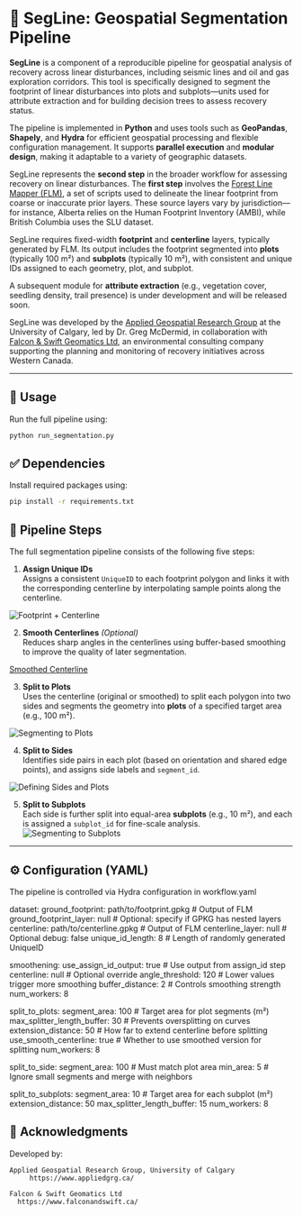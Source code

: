 # 🌿 SegLine: Geospatial Segmentation Pipeline

**SegLine** is a component of a reproducible pipeline for geospatial analysis of recovery across linear disturbances, including seismic lines and oil and gas exploration corridors. This tool is specifically designed to segment the footprint of linear disturbances into plots and subplots—units used for attribute extraction and for building decision trees to assess recovery status.

The pipeline is implemented in **Python** and uses tools such as **GeoPandas**, **Shapely**, and **Hydra** for efficient geospatial processing and flexible configuration management. It supports **parallel execution** and **modular design**, making it adaptable to a variety of geographic datasets.

SegLine represents the **second step** in the broader workflow for assessing recovery on linear disturbances. The **first step** involves the [Forest Line Mapper (FLM)](https://github.com/appliedgrg/flm), a set of scripts used to delineate the linear footprint from coarse or inaccurate prior layers. These source layers vary by jurisdiction—for instance, Alberta relies on the Human Footprint Inventory (AMBI), while British Columbia uses the SLU dataset.

SegLine requires fixed-width **footprint** and **centerline** layers, typically generated by FLM. Its output includes the footprint segmented into **plots** (typically 100 m²) and **subplots** (typically 10 m²), with consistent and unique IDs assigned to each geometry, plot, and subplot.

A subsequent module for **attribute extraction** (e.g., vegetation cover, seedling density, trail presence) is under development and will be released soon.

SegLine was developed by the [Applied Geospatial Research Group](https://www.appliedgrg.ca/) at the University of Calgary, led by Dr. Greg McDermid, in collaboration with [Falcon & Swift Geomatics Ltd](https://www.falconandswift.ca/), an environmental consulting company supporting the planning and monitoring of recovery initiatives across Western Canada.

---

## 🚀 Usage

Run the full pipeline using:

```bash
python run_segmentation.py
```

## ✅ Dependencies

Install required packages using:
```bash
pip install -r requirements.txt
```

## 🧩 Pipeline Steps

The full segmentation pipeline consists of the following five steps:

1. **Assign Unique IDs**  
   Assigns a consistent `UniqueID` to each footprint polygon and links it with the corresponding centerline by interpolating sample points along the centerline.

![Footprint + Centerline](docs/examples/1_line_footprint.png)

2. **Smooth Centerlines** *(Optional)*  
   Reduces sharp angles in the centerlines using buffer-based smoothing to improve the quality of later segmentation.

[Smoothed Centerline](docs/examples/2_smooth_centerline.png)

3. **Split to Plots**  
   Uses the centerline (original or smoothed) to split each polygon into two sides and segments the geometry into **plots** of a specified target area (e.g., 100 m²).

![Segmenting to Plots](docs/examples/3_plots.png)

4. **Split to Sides**  
   Identifies side pairs in each plot (based on orientation and shared edge points), and assigns side labels and `segment_id`.

![Defining Sides and Plots](docs/examples/4_sides.png)

5. **Split to Subplots**  
   Each side is further split into equal-area **subplots** (e.g., 10 m²), and each is assigned a `subplot_id` for fine-scale analysis.
![Segmenting to Subplots](docs/examples/5_subplots.png)

---
## ⚙️ Configuration (YAML)

The pipeline is controlled via Hydra configuration in workflow.yaml

dataset:
  ground_footprint: path/to/footprint.gpkg  # Output of FLM
  ground_footprint_layer: null              # Optional: specify if GPKG has nested layers
  centerline: path/to/centerline.gpkg       # Output of FLM
  centerline_layer: null                    # Optional
  debug: false
  unique_id_length: 8                       # Length of randomly generated UniqueID

smoothening:
  use_assign_id_output: true                # Use output from assign_id step
  centerline: null                          # Optional override
  angle_threshold: 120                      # Lower values trigger more smoothing
  buffer_distance: 2                        # Controls smoothing strength
  num_workers: 8

split_to_plots:
  segment_area: 100                         # Target area for plot segments (m²)
  max_splitter_length_buffer: 30            # Prevents oversplitting on curves
  extension_distance: 50                    # How far to extend centerline before splitting
  use_smooth_centerline: true               # Whether to use smoothed version for splitting
  num_workers: 8

split_to_side:
  segment_area: 100                         # Must match plot area
  min_area: 5                               # Ignore small segments and merge with neighbors

split_to_subplots:
  segment_area: 10                          # Target area for each subplot (m²)
  extension_distance: 50
  max_splitter_length_buffer: 15
  num_workers: 8

## 🤝 Acknowledgments

Developed by:

    Applied Geospatial Research Group, University of Calgary
         https://www.appliedgrg.ca/

    Falcon & Swift Geomatics Ltd
      https://www.falconandswift.ca/